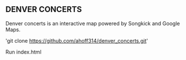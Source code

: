 ## DENVER CONCERTS

Denver concerts is an interactive map powered by Songkick and Google Maps.

'git clone https://github.com/ahoff314/denver_concerts.git'

Run index.html
